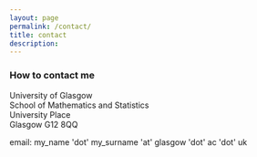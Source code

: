 ```yaml
---
layout: page
permalink: /contact/
title: contact
description:
---
```


### How to contact me
 
University of Glasgow   
School of Mathematics and Statistics   
University Place   
Glasgow G12 8QQ

email: my_name 'dot' my_surname 'at' glasgow 'dot' ac 'dot' uk
 